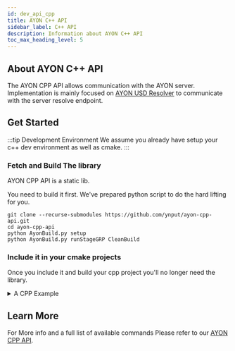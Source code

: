 ```yaml
---
id: dev_api_cpp
title: AYON C++ API
sidebar_label: C++ API
description: Information about AYON C++ API
toc_max_heading_level: 5
---
```


## About AYON C++ API

The AYON CPP API allows communication with the AYON server.
Implementation is mainly focused on [AYON USD Resolver](dev_api_usd_resolver.md) to communicate with the server resolve endpoint.

## Get Started

:::tip Development Environment
We assume you already have setup your c++ dev environment as well as cmake.
:::

### Fetch and Build The library
AYON CPP API is a static lib.

You need to build it first. We've prepared python script to do the hard lifting for you.

```shell
git clone --recurse-submodules https://github.com/ynput/ayon-cpp-api.git
cd ayon-cpp-api
python AyonBuild.py setup 
python AyonBuild.py runStageGRP CleanBuild
```

### Include it in your cmake projects

Once you include it and build your cpp project you'll no longer need the library.

<details><summary>A CPP Example</summary>

Here's an example cpp project structure
```
.
├─ ext/ayon-cpp-api
├─ CMakelists.txt
└─ main.cpp
```

#### Fetch Dependencies

Please refer to [Fetch and Build The library](#fetch-and-build-the-library) section above for the instructions
and repeat them inside `ext` folder in your project folder.

#### CPP Project Files

```cpp title="main.cpp"
// AYON CPP API Test
#include "AyonCppApi.h"

int main () {
    AyonApi con = AyonApi(
        "path/to/log_file.json",    // extension will be always changed to json
        "your_api_key",             // AYON API key
        "http://your.server",       // AYON server url
        "project_name",
        "site-id"                   // e.g. military-mouse-of-jest
    );
    return 0;
}
```

```shell title="CMakeLists.txt"
cmake_minimum_required(VERSION "3.28.1")

set(CMAKE_CXX_STANDARD 17)
set(CMAKE_CXX_STANDARD_REQUIRED True)

project(main)

# Include AyonCppApi 
add_subdirectory("${CMAKE_CURRENT_SOURCE_DIR}/ext/ayon-cpp-api")
include_directories("${CMAKE_CURRENT_SOURCE_DIR}/ext/ayon-cpp-api")

add_executable(${PROJECT_NAME} main.cpp)

target_link_libraries(${PROJECT_NAME} AyonCppApi)
```

#### Build the project

```shell
cmake -S . -B build -DJTRACE=0 
cmake --build build --config Debug -j12
```

or 

```shell
cmake -S . -B build -DJTRACE=0 
devenv build/main.sln /Build 
```

#### Test Run

```shell
build\Debug\main.exe
```

#### Expected Output

```shell
my_cpp_project> build\Debug\main.exe
[2025-04-07 13:24:47.985] [info] Failed to determine the OpenSSL directory. Falling back to the default certificate file path.
[2025-04-07 13:24:48.368] [info] Connected to the Ayon server : 200
```

> If you don't see any output in the terminal, the logs may be written only to the `log_file.json` specified in the constructor.

Example contents of `log_file.json`:

```json
{"timestamp":"2025-04-07 13:24:47.985","level":"info","Thread Id":"5832","Process Id":"13732","message":"Failed to determine the OpenSSL directory. Falling back to the default certificate file path."}
{"timestamp":"2025-04-07 13:24:48.368","level":"info","Thread Id":"5832","Process Id":"13732","message":"Connected to the Ayon server : 200"}
```

</details>

## Learn More

For More info and a full list of available commands
Please refer to our [AYON CPP API](https://ynput.github.io/ayon-cpp-api/).